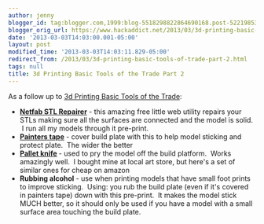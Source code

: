```yaml
---
author: jenny
blogger_id: tag:blogger.com,1999:blog-5518298822864690168.post-5221985385492616296
blogger_orig_url: https://www.hackaddict.net/2013/03/3d-printing-basic-tools-of-trade-part-2.html
date: '2013-03-03T14:03:00.001-05:00'
layout: post
modified_time: '2013-03-03T14:03:11.829-05:00'
redirect_from: /2013/03/3d-printing-basic-tools-of-trade-part-2.html
tags: null
title: 3d Printing Basic Tools of the Trade Part 2
---
```


<div>
  As a follow up to <a href="/2013/02/3d-printing-basic-tools-of-trade.html">3d Printing Basic Tools of the Trade</a>:
</div>

<ul>
  <li><b><a href="http://cloud.netfabb.com/">Netfab STL Repairer</a></b> - this amazing free little web utility repairs your STLs making sure all the surfaces are connected and the model is solid.  I run all my models through it pre-print. </li>
  <li><a href="http://www.amazon.com/3M-ScotchBlue-Painters-3-Inch-1-Roll/dp/B001EJMS4M"><b>Painters tape</b></a> - cover build plate with this to help model sticking and protect plate.  The wider the better </li>
  <li><b><a href="http://www.amazon.com/Stainless-Steel-Painting-Knife-5-Piece/dp/B000YQ87B4">Pallet knife</a> </b>- used to pry the model off the build platform.  Works amazingly well.  I bought mine at local art store, but here's a set of similar ones for cheap on amazon </li>
  <li><b>Rubbing alcohol</b> - use when printing models that have small foot prints to improve sticking.  Using: you rub the build plate (even if it's covered in painters tape) down with this pre-print.  It makes the model stick MUCH better, so it should only be used if you have a model with a small surface area touching the build plate.</li>
</ul>
